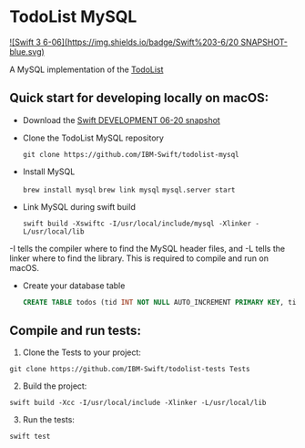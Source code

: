 # TodoList MySQL

[![Swift 3 6-06](https://img.shields.io/badge/Swift%203-6/20 SNAPSHOT-blue.svg)](https://swift.org/download/#snapshots)

A MySQL implementation of the [TodoList](https://github.com/IBM-Swift/todolist-boilerplate)

## Quick start for developing locally on macOS:

- Download the [Swift DEVELOPMENT 06-20 snapshot](https://swift.org/download/#snapshots)
- Clone the TodoList MySQL repository 
 
  `git clone https://github.com/IBM-Swift/todolist-mysql`

- Install MySQL

  `brew install mysql`
  `brew link mysql`
  `mysql.server start`
  
- Link MySQL during swift build

  `swift build -Xswiftc -I/usr/local/include/mysql -Xlinker -L/usr/local/lib`

-I tells the compiler where to find the MySQL header files, and -L tells the linker where to find the library. This is required to compile and run on macOS.

- Create your database table

  ```sql 
  CREATE TABLE todos (tid INT NOT NULL AUTO_INCREMENT PRIMARY KEY, title TEXT, owner_id VARCHAR(256), completed INT, orderno INT)
  ```

## Compile and run tests:

1. Clone the Tests to your project:

  `git clone https://github.com/IBM-Swift/todolist-tests Tests`

2. Build the project: 

  `swift build -Xcc -I/usr/local/include -Xlinker -L/usr/local/lib`

3. Run the tests:

  `swift test`
